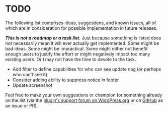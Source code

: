 # TODO

The following list comprises ideas, suggestions, and known issues, all of which are in consideration for possible implementation in future releases.

***This is not a roadmap or a task list.*** Just because something is listed does not necessarily mean it will ever actually get implemented. Some might be bad ideas. Some might be impractical. Some might either not benefit enough users to justify the effort or might negatively impact too many existing users. Or I may not have the time to devote to the task.

* Add filter to define capabilities for who can see update nag (or perhaps who can't see it)
* Consider adding ability to suppress notice in footer
* Update screenshot

Feel free to make your own suggestions or champion for something already on the list (via the [plugin's support forum on WordPress.org](https://wordpress.org/support/plugin/no-update-nag/) or on [GitHub](https://github.com/coffee2code/no-update-nag/) as an issue or PR).
